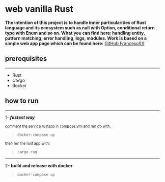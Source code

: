 # web vanilla Rust

**The intention of this project is to handle inner particularities of Rust language and its ecosystem such as null with Option, conditional return type with Enum and so on.
What you can find here: handling entity, pattern matching, error handling, logs, modules.
Work is based on a simple web app page which can be found here:**
[GitHub FrancesoXX](https://github.com/FrancescoXX/fullstack-rust-nextjs)



## prerequisites

---
- Rust
- Cargo
- docker

## how to run

---
1- ***fastest way*** 

<sub> comment the service rustapp in compose.yml and run db with:</sub> 

> `docker-compose up`
 
<sub> then run the rust app with:</sub>

> `cargo run`
---

2- **build and release with docker**

> `docker-compose up`
